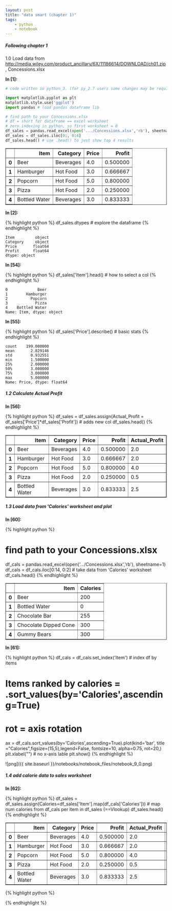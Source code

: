 ```yaml
---
layout: post
title: "data smart (chapter 1)"
tags:
    - python
    - notebook
---
```



##### Following chapter 1
1.0 Load data from http://media.wiley.com/product_ancillary/6X/11186614/DOWNLOAD/ch01.zip, Concessions.xlsx

**In [1]:**

```python
# code written in python_3. (for py_2.7 users some changes may be required)

import matplotlib.pyplot as plt
matplotlib.style.use('ggplot')
import pandas # load pandas dataframe lib

# find path to your Concessions.xlsx
# df = short for dataframe == excel worksheet
# zero indexing in python, so first worksheet = 0
df_sales = pandas.read_excel(open('.../Concessions.xlsx','rb'), sheetname=0)
df_sales = df_sales.iloc[0:, 0:4]
df_sales.head() # use .head() to just show top 4 results
```




<div>
<table border="1" class="dataframe">
  <thead>
    <tr style="text-align: right;">
      <th></th>
      <th>Item</th>
      <th>Category</th>
      <th>Price</th>
      <th>Profit</th>
    </tr>
  </thead>
  <tbody>
    <tr>
      <th>0</th>
      <td>Beer</td>
      <td>Beverages</td>
      <td>4.0</td>
      <td>0.500000</td>
    </tr>
    <tr>
      <th>1</th>
      <td>Hamburger</td>
      <td>Hot Food</td>
      <td>3.0</td>
      <td>0.666667</td>
    </tr>
    <tr>
      <th>2</th>
      <td>Popcorn</td>
      <td>Hot Food</td>
      <td>5.0</td>
      <td>0.800000</td>
    </tr>
    <tr>
      <th>3</th>
      <td>Pizza</td>
      <td>Hot Food</td>
      <td>2.0</td>
      <td>0.250000</td>
    </tr>
    <tr>
      <th>4</th>
      <td>Bottled Water</td>
      <td>Beverages</td>
      <td>3.0</td>
      <td>0.833333</td>
    </tr>
  </tbody>
</table>
</div>



**In [2]:**

{% highlight python %}
df_sales.dtypes # explore the dataframe
{% endhighlight %}




    Item         object
    Category     object
    Price       float64
    Profit      float64
    dtype: object



**In [54]:**

{% highlight python %}
df_sales['Item'].head() # how to select a col
{% endhighlight %}




    0             Beer
    1        Hamburger
    2          Popcorn
    3            Pizza
    4    Bottled Water
    Name: Item, dtype: object



**In [55]:**

{% highlight python %}
df_sales['Price'].describe() # basic stats
{% endhighlight %}




    count    199.000000
    mean       2.829146
    std        0.932551
    min        1.500000
    25%        2.000000
    50%        3.000000
    75%        3.000000
    max        5.000000
    Name: Price, dtype: float64



##### 1.2 Calculate Actual Profit

**In [56]:**

{% highlight python %}
df_sales = df_sales.assign(Actual_Profit = df_sales['Price']*df_sales['Profit']) # adds new col
df_sales.head()
{% endhighlight %}


<div>
<table border="1" class="dataframe">
  <thead>
    <tr style="text-align: right;">
      <th></th>
      <th>Item</th>
      <th>Category</th>
      <th>Price</th>
      <th>Profit</th>
      <th>Actual_Profit</th>
    </tr>
  </thead>
  <tbody>
    <tr>
      <th>0</th>
      <td>Beer</td>
      <td>Beverages</td>
      <td>4.0</td>
      <td>0.500000</td>
      <td>2.0</td>
    </tr>
    <tr>
      <th>1</th>
      <td>Hamburger</td>
      <td>Hot Food</td>
      <td>3.0</td>
      <td>0.666667</td>
      <td>2.0</td>
    </tr>
    <tr>
      <th>2</th>
      <td>Popcorn</td>
      <td>Hot Food</td>
      <td>5.0</td>
      <td>0.800000</td>
      <td>4.0</td>
    </tr>
    <tr>
      <th>3</th>
      <td>Pizza</td>
      <td>Hot Food</td>
      <td>2.0</td>
      <td>0.250000</td>
      <td>0.5</td>
    </tr>
    <tr>
      <th>4</th>
      <td>Bottled Water</td>
      <td>Beverages</td>
      <td>3.0</td>
      <td>0.833333</td>
      <td>2.5</td>
    </tr>
  </tbody>
</table>
</div>



##### 1.3 Load data from 'Calories' worksheet and plot

**In [60]:**

{% highlight python %}
# find path to your Concessions.xlsx
df_cals = pandas.read_excel(open('.../Concessions.xlsx','rb'), sheetname=1)
df_cals = df_cals.iloc[0:14, 0:2] # take data from 'Calories' worksheet
df_cals.head()
{% endhighlight %}




<div>
<table border="1" class="dataframe">
  <thead>
    <tr style="text-align: right;">
      <th></th>
      <th>Item</th>
      <th>Calories</th>
    </tr>
  </thead>
  <tbody>
    <tr>
      <th>0</th>
      <td>Beer</td>
      <td>200</td>
    </tr>
    <tr>
      <th>1</th>
      <td>Bottled Water</td>
      <td>0</td>
    </tr>
    <tr>
      <th>2</th>
      <td>Chocolate Bar</td>
      <td>255</td>
    </tr>
    <tr>
      <th>3</th>
      <td>Chocolate Dipped Cone</td>
      <td>300</td>
    </tr>
    <tr>
      <th>4</th>
      <td>Gummy Bears</td>
      <td>300</td>
    </tr>
  </tbody>
</table>
</div>



**In [61]:**

{% highlight python %}
df_cals = df_cals.set_index('Item') # index df by items
# Items ranked by calories = .sort_values(by='Calories',ascending=True)
# rot = axis rotation
ax = df_cals.sort_values(by='Calories',ascending=True).plot(kind='bar', title ="Calories",figsize=(15,5),legend=False, fontsize=10, alpha=0.75, rot=20,)
plt.xlabel("") # no x-axis lable
plt.show()
{% endhighlight %}


![png]({{ site.baseurl }}/notebooks/notebook_files/notebook_9_0.png)


##### 1.4 add calorie data to sales worksheet

**In [62]:**

{% highlight python %}
df_sales = df_sales.assign(Calories=df_sales['Item'].map(df_cals['Calories'])) # map num calories from df_cals per item in df_sales (==Vlookup)
df_sales.head()
{% endhighlight %}

<div>
<table border="1" class="dataframe">
  <thead>
    <tr style="text-align: right;">
      <th></th>
      <th>Item</th>
      <th>Category</th>
      <th>Price</th>
      <th>Profit</th>
      <th>Actual_Profit</th>
      <th>Calories</th>
    </tr>
  </thead>
  <tbody>
    <tr>
      <th>0</th>
      <td>Beer</td>
      <td>Beverages</td>
      <td>4.0</td>
      <td>0.500000</td>
      <td>2.0</td>
      <td>200</td>
    </tr>
    <tr>
      <th>1</th>
      <td>Hamburger</td>
      <td>Hot Food</td>
      <td>3.0</td>
      <td>0.666667</td>
      <td>2.0</td>
      <td>320</td>
    </tr>
    <tr>
      <th>2</th>
      <td>Popcorn</td>
      <td>Hot Food</td>
      <td>5.0</td>
      <td>0.800000</td>
      <td>4.0</td>
      <td>500</td>
    </tr>
    <tr>
      <th>3</th>
      <td>Pizza</td>
      <td>Hot Food</td>
      <td>2.0</td>
      <td>0.250000</td>
      <td>0.5</td>
      <td>480</td>
    </tr>
    <tr>
      <th>4</th>
      <td>Bottled Water</td>
      <td>Beverages</td>
      <td>3.0</td>
      <td>0.833333</td>
      <td>2.5</td>
      <td>0</td>
    </tr>
  </tbody>
</table>
</div>

{% highlight python %}

{% endhighlight %}

